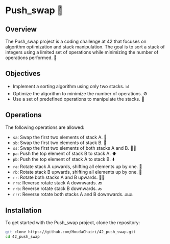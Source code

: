# Push_swap 🥞

## Overview

The Push_swap project is a coding challenge at 42 that focuses on algorithm optimization and stack manipulation. The goal is to sort a stack of integers using a limited set of operations while minimizing the number of operations performed. 🎯

## Objectives

- Implement a sorting algorithm using only two stacks. 📊
- Optimize the algorithm to minimize the number of operations. ⚙️
- Use a set of predefined operations to manipulate the stacks. 🔧

## Operations

The following operations are allowed:

- `sa`: Swap the first two elements of stack A. 🔄
- `sb`: Swap the first two elements of stack B. 🔄
- `ss`: Swap the first two elements of both stacks A and B. 🔄🔄
- `pa`: Push the top element of stack B to stack A. ⬆️
- `pb`: Push the top element of stack A to stack B. ⬇️
- `ra`: Rotate stack A upwards, shifting all elements up by one. 🔁
- `rb`: Rotate stack B upwards, shifting all elements up by one. 🔁
- `rr`: Rotate both stacks A and B upwards. 🔁🔁
- `rra`: Reverse rotate stack A downwards. 🔙
- `rrb`: Reverse rotate stack B downwards. 🔙
- `rrr`: Reverse rotate both stacks A and B downwards. 🔙🔙

## Installation

To get started with the Push_swap project, clone the repository:

```bash
git clone https://github.com/HoudaChairi/42_push_swap.git
cd 42_push_swap
```
